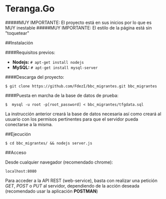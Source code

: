 # Teranga.Go

#####MUY IMPORTANTE: El proyecto está en sus inicios por lo que es MUY inestable
#####MUY IMPORTANTE: El estilo de la página está sin "toquetear"



##Instalación

####Requisitos previos:

- **Nodejs:** ```# apt-get install nodejs```
- **MySQL:** ```# apt-get install mysql-server```

####Descarga del proyecto:

```$ git clone https://github.com/FdezI/bbc_migrantes.git bbc_migrantes```

####Puesta en marcha de la base de datos de prueba:

```$  mysql -u root -p[root_password] < bbc_migrantes/tfgdata.sql```

La instrucción anterior creará la base de datos necesaria así como creará al usuario con los permisos pertinentes para que el servidor pueda conectarse a la misma.


##Ejecución

```$ cd bbc_migrantes/ && nodejs server.js```


##Acceso

Desde cualquier navegador (recomendado chrome):

`localhost:8080`

Para acceder a la API REST (web-service), basta con realizar una petición *GET*, *POST* o *PUT* al servidor, dependiendo de la acción deseada (recomendado usar la aplicación **POSTMAN**)
